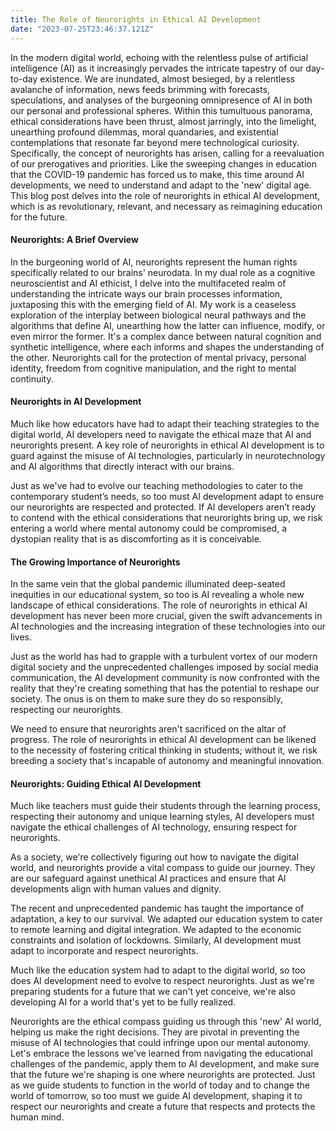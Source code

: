 ```yaml
---
title: The Role of Neurorights in Ethical AI Development
date: "2023-07-25T23:46:37.121Z"
---
```


In the modern digital world, echoing with the relentless pulse of artificial intelligence (AI) as it increasingly pervades the intricate tapestry of our day-to-day existence. We are inundated, almost besieged, by a relentless avalanche of information, news feeds brimming with forecasts, speculations, and analyses of the burgeoning omnipresence of AI in both our personal and professional spheres. Within this tumultuous panorama, ethical considerations have been thrust, almost jarringly, into the limelight, unearthing profound dilemmas, moral quandaries, and existential contemplations that resonate far beyond mere technological curiosity. Specifically, the concept of neurorights has arisen, calling for a reevaluation of our prerogatives and priorities. Like the sweeping changes in education that the COVID-19 pandemic has forced us to make, this time around AI developments, we need to understand and adapt to the 'new' digital age. This blog post delves into the role of neurorights in ethical AI development, which is as revolutionary, relevant, and necessary as reimagining education for the future.



#### Neurorights: A Brief Overview



In the burgeoning world of AI, neurorights represent the human rights specifically related to our brains' neurodata. In my dual role as a cognitive neuroscientist and AI ethicist, I delve into the multifaceted realm of understanding the intricate ways our brain processes information, juxtaposing this with the emerging field of AI. My work is a ceaseless exploration of the interplay between biological neural pathways and the algorithms that define AI, unearthing how the latter can influence, modify, or even mirror the former. It's a complex dance between natural cognition and synthetic intelligence, where each informs and shapes the understanding of the other. Neurorights call for the protection of mental privacy, personal identity, freedom from cognitive manipulation, and the right to mental continuity.



#### Neurorights in AI Development



Much like how educators have had to adapt their teaching strategies to the digital world, AI developers need to navigate the ethical maze that AI and neurorights present. A key role of neurorights in ethical AI development is to guard against the misuse of AI technologies, particularly in neurotechnology and AI algorithms that directly interact with our brains.

Just as we've had to evolve our teaching methodologies to cater to the contemporary student’s needs, so too must AI development adapt to ensure our neurorights are respected and protected. If AI developers aren’t ready to contend with the ethical considerations that neurorights bring up, we risk entering a world where mental autonomy could be compromised, a dystopian reality that is as discomforting as it is conceivable.



#### The Growing Importance of Neurorights



In the same vein that the global pandemic illuminated deep-seated inequities in our educational system, so too is AI revealing a whole new landscape of ethical considerations. The role of neurorights in ethical AI development has never been more crucial, given the swift advancements in AI technologies and the increasing integration of these technologies into our lives.

Just as the world has had to grapple with a turbulent vortex of our modern digital society and the unprecedented challenges imposed by social media communication, the AI development community is now confronted with the reality that they're creating something that has the potential to reshape our society. The onus is on them to make sure they do so responsibly, respecting our neurorights.

We need to ensure that neurorights aren't sacrificed on the altar of progress. The role of neurorights in ethical AI development can be likened to the necessity of fostering critical thinking in students; without it, we risk breeding a society that's incapable of autonomy and meaningful innovation.



#### Neurorights: Guiding Ethical AI Development



Much like teachers must guide their students through the learning process, respecting their autonomy and unique learning styles, AI developers must navigate the ethical challenges of AI technology, ensuring respect for neurorights.

As a society, we're collectively figuring out how to navigate the digital world, and neurorights provide a vital compass to guide our journey. They are our safeguard against unethical AI practices and ensure that AI developments align with human values and dignity.

The recent and unprecedented pandemic has taught the importance of adaptation, a key to our survival. We adapted our education system to cater to remote learning and digital integration. We adapted to the economic constraints and isolation of lockdowns. Similarly, AI development must adapt to incorporate and respect neurorights.

Much like the education system had to adapt to the digital world, so too does AI development need to evolve to respect neurorights. Just as we're preparing students for a future that we can't yet conceive, we're also developing AI for a world that's yet to be fully realized.

Neurorights are the ethical compass guiding us through this 'new' AI world, helping us make the right decisions. They are pivotal in preventing the misuse of AI technologies that could infringe upon our mental autonomy. Let's embrace the lessons we've learned from navigating the educational challenges of the pandemic, apply them to AI development, and make sure that the future we're shaping is one where neurorights are protected. Just as we guide students to function in the world of today and to change the world of tomorrow, so too must we guide AI development, shaping it to respect our neurorights and create a future that respects and protects the human mind.